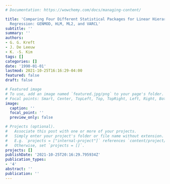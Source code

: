 ```yaml
---
# Documentation: https://wowchemy.com/docs/managing-content/

title: 'Comparing Four Different Statistical Packages for Linear Hierarchical Linear
  Regression: GENMOD, HLM, ML2, and VARCL'
subtitle: ''
summary: ''
authors:
- G. G. Kreft
- J. De Leeuw
- K. -S. Kim
tags: []
categories: []
date: '1990-01-01'
lastmod: 2021-10-25T16:16:29-04:00
featured: false
draft: false

# Featured image
# To use, add an image named `featured.jpg/png` to your page's folder.
# Focal points: Smart, Center, TopLeft, Top, TopRight, Left, Right, BottomLeft, Bottom, BottomRight.
image:
  caption: ''
  focal_point: ''
  preview_only: false

# Projects (optional).
#   Associate this post with one or more of your projects.
#   Simply enter your project's folder or file name without extension.
#   E.g. `projects = ["internal-project"]` references `content/project/deep-learning/index.md`.
#   Otherwise, set `projects = []`.
projects: []
publishDate: '2021-10-25T20:16:29.795934Z'
publication_types:
- '4'
abstract: ''
publication: ''
---
```


